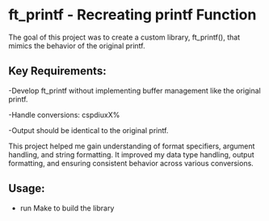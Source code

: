 # ft_printf - Recreating printf Function

The goal of this project was to create a custom library, ft_printf(), that mimics the behavior of the original printf.

## Key Requirements:

  -Develop ft_printf without implementing buffer management like the original printf.
  
  -Handle conversions: cspdiuxX%
  
  -Output should be identical to the original printf.

This project helped me gain understanding of format specifiers, argument handling, and string formatting. It improved my data type handling, output formatting, and ensuring consistent behavior across various conversions.

## Usage: 
  - run Make to build the library
